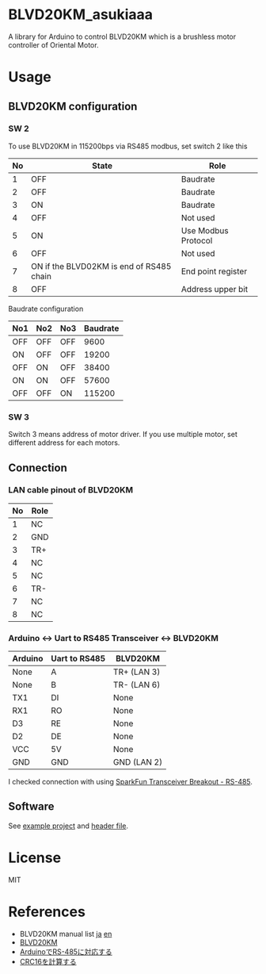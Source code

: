# BLVD20KM_asukiaaa

A library for Arduino to control BLVD20KM which is a brushless motor controller of Oriental Motor.

# Usage

## BLVD20KM configuration

### SW 2

To use BLVD20KM in 115200bps via RS485 modbus, set switch 2 like this

No | State | Role
-- | ----- | ---
1  | OFF   | Baudrate
2  | OFF   | Baudrate
3  | ON    | Baudrate
4  | OFF   | Not used
5  | ON    | Use Modbus Protocol
6  | OFF   | Not used
7  | ON if the BLVD02KM is end of RS485 chain | End point register
8  | OFF   | Address upper bit

Baudrate configuration

No1 | No2 | No3 | Baudrate
--- | --- | --- | --------
OFF | OFF | OFF | 9600
ON  | OFF | OFF | 19200
OFF | ON  | OFF | 38400
ON  | ON  | OFF | 57600
OFF | OFF | ON  | 115200

### SW 3

Switch 3 means address of motor driver.
If you use multiple motor, set different address for each motors.

## Connection

### LAN cable pinout of BLVD20KM

No | Role
---|-----
1  | NC
2  | GND
3  | TR+
4  | NC
5  | NC
6  | TR-
7  | NC
8  | NC

### Arduino <-> Uart to RS485 Transceiver <-> BLVD20KM

Arduino | Uart to RS485 | BLVD20KM
--------|--------|------
None    | A      | TR+ (LAN 3)
None    | B      | TR- (LAN 6)
TX1     | DI     | None
RX1     | RO     | None
D3      | RE     | None
D2      | DE     | None
VCC     | 5V     | None
GND     | GND    | GND (LAN 2)

I checked connection with using [SparkFun Transceiver Breakout - RS-485](https://www.sparkfun.com/products/10124).

## Software

See [example project](./examples) and [header file](./src/BLVD02KM_asukiaaa.h).

# License

MIT

# References

- BLVD20KM manual list [ja](https://www.orientalmotor.co.jp/download/manual_search.action?productName=BLVD20KM&searchPattern=1&gengoId=1) [en](https://www.orientalmotor.co.jp/download/manual_search.action?productName=BLVD20KM&searchPattern=1&gengoId=2&x=22&y=17)
- [BLVD20KM](https://www.orientalmotor.co.jp/products/detail.action?hinmei=BLVD20KM)
- [ArduinoでRS-485に対応する](https://www.denshi.club/cookbook/wire/rs-4852-arduinors-485.html)
- [CRC16を計算する](http://www.soramimi.jp/crc16/)
